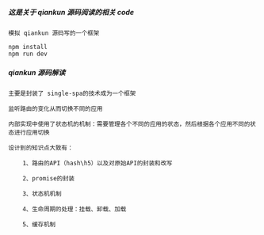 ##### 这是关于 qiankun 源码阅读的相关 code

    模拟 qiankun 源码写的一个框架

    npm install
    npm run dev

##### qiankun 源码解读

    主要是封装了 single-spa的技术成为一个框架

    监听路由的变化从而切换不同的应用

    内部实现中使用了状态机的机制：需要管理各个不同的应用的状态，然后根据各个应用不同的状态进行应用切换

    设计到的知识点大致有：

        1、路由的API（hash\h5）以及对原始API的封装和改写

        2、promise的封装

        3、状态机机制

        4、生命周期的处理：挂载、卸载、加载

        5、缓存机制
